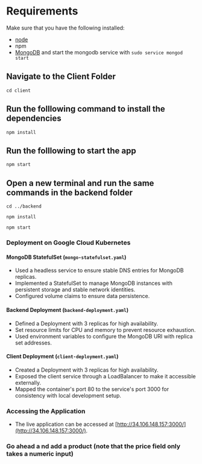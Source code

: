# Requirements

Make sure that you have the following installed:

- [node](https://www.digitalocean.com/community/tutorials/how-to-install-node-js-on-ubuntu-18-04)
- npm
- [MongoDB](https://docs.mongodb.com/manual/tutorial/install-mongodb-on-ubuntu/) and start the mongodb service with `sudo service mongod start`

## Navigate to the Client Folder

`cd client`

## Run the folllowing command to install the dependencies

`npm install`

## Run the folllowing to start the app

`npm start`

## Open a new terminal and run the same commands in the backend folder

`cd ../backend`

`npm install`

`npm start`

### Deployment on Google Cloud Kubernetes

#### MongoDB StatefulSet (`mongo-statefulset.yaml`)

- Used a headless service to ensure stable DNS entries for MongoDB replicas.
- Implemented a StatefulSet to manage MongoDB instances with persistent storage and stable network identities.
- Configured volume claims to ensure data persistence.

#### Backend Deployment (`backend-deployment.yaml`)

- Defined a Deployment with 3 replicas for high availability.
- Set resource limits for CPU and memory to prevent resource exhaustion.
- Used environment variables to configure the MongoDB URI with replica set addresses.

#### Client Deployment (`client-deployment.yaml`)

- Created a Deployment with 3 replicas for high availability.
- Exposed the client service through a LoadBalancer to make it accessible externally.
- Mapped the container's port 80 to the service's port 3000 for consistency with local development setup.

### Accessing the Application

- The live application can be accessed at [http://34.106.148.157:3000/](http://34.106.148.157:3000/).

### Go ahead a nd add a product (note that the price field only takes a numeric input)
